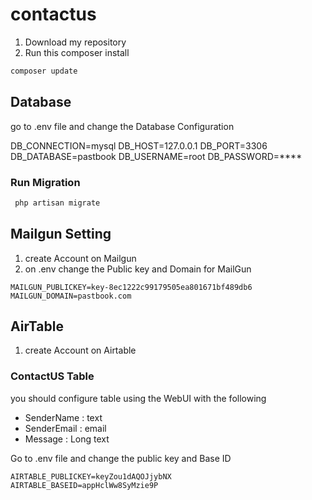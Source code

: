 # contactus
1. Download my repository
2. Run this composer install
```bash
composer update
```

## Database
 go to .env file and change the Database Configuration

DB_CONNECTION=mysql
DB_HOST=127.0.0.1
DB_PORT=3306
DB_DATABASE=pastbook
DB_USERNAME=root
DB_PASSWORD=****

 ### Run Migration
```bash
 php artisan migrate
```
## Mailgun Setting

1. create Account on Mailgun
2. on .env change the Public key and Domain for MailGun
```
MAILGUN_PUBLICKEY=key-8ec1222c99179505ea801671bf489db6
MAILGUN_DOMAIN=pastbook.com
```
## AirTable
1. create Account on Airtable

### ContactUS Table
 you should configure table using the WebUI with the following


* SenderName : text
* SenderEmail : email
* Message : Long text

Go to .env file and change the public key and Base ID
```
AIRTABLE_PUBLICKEY=keyZou1dAQOJjybNX
AIRTABLE_BASEID=appHclWw8SyMzie9P
```
